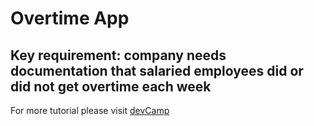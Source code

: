 # Overtime App

## Key requirement: company needs documentation that salaried employees did or did not get overtime each week 

For more tutorial please visit [devCamp](https://devcamp.com)